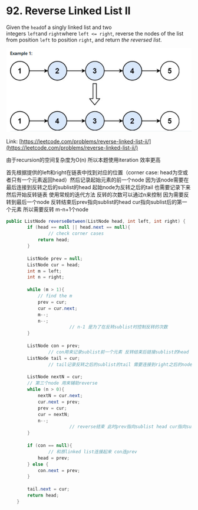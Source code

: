 # 92. Reverse Linked List II

Given the `head`of a singly linked list and two integers `left`and `right`where `left <= right`, reverse the nodes of the list from position `left` to position `right`, and return *the reversed list*.

![Untitled](92%20Reverse%20Linked%20List%20II%20697707ce582647a791896b36a3da259f/Untitled.png)

 Link: [https://leetcode.com/problems/reverse-linked-list-ii/](https://leetcode.com/problems/reverse-linked-list-ii/)

由于recursion的空间复杂度为O(n) 所以本题使用iteration 效率更高 

首先根据提供的left和right在链表中找到对应的位置（corner case: head为空或者只有一个元素返回head）然后记录起始元素的前一个node 因为该node需要在最后连接到反转之后的sublist的head 起始node为反转之后的tail 也需要记录下来 然后开始反转链表 使用常规的迭代方法 反转的次数可以通过n来控制 因为需要反转到最后一个node 反转结束后prev指向sublist的head cur指向sublist后的第一个元素 所以需要反转 m-n+1个node

```java
public ListNode reverseBetween(ListNode head, int left, int right) {
        if (head == null || head.next == null){
				// check corner cases
            return head;
        }
        
        ListNode prev = null;
        ListNode cur = head;
        int m = left;
        int n = right;

        while (m > 1){
            // find the m
            prev = cur;
            cur = cur.next;
            m--;
            n--;
						// n-1 是为了在反转sublist时控制反转的次数
        }
        
        ListNode con = prev;
				// con用来记录sublist前一个元素 反转结束后链接sublist的head
        ListNode tail = cur;
				// tail记录反转之后的sublist的tail 需要连接到right之后的node
        
        ListNode nextN = cur;
        // 第三个node 用来辅助reverse
        while (n > 0){
            nextN = cur.next;
            cur.next = prev;
            prev = cur;
            cur = nextN;
            n--;
						// reverse结束 此时prev指向sublist head cur指向sublist后第一个node
        }
        
        if (con == null){
				// 和原linked list连接起来 con连prev
            head = prev;
        } else {
            con.next = prev;
        }

        tail.next = cur;
        return head;
    }
```